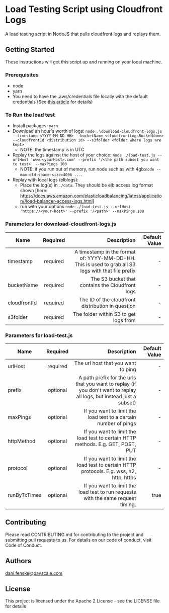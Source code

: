 # Load Testing Script using Cloudfront Logs

A load testing script in NodeJS that pulls cloudfront logs and replays them.

## Getting Started

These instructions will get this script up and running on your local machine.

### Prerequisites

-   node
-   yarn
-   You need to have the .aws/credentials file locally with the default credentials (See [this article](https://docs.aws.amazon.com/cli/latest/userguide/cli-configure-files.html) for details)

### To Run the load test

-   Install packages: `yarn`
-   Download an hour's worth of logs: `node .\download-cloudfront-logs.js --timestamp <YYYY-MM-DD-HH> --bucketName <cloudfrontLogsBucketName> --cloudfrontId <distribution id> --s3folder <folder where logs are kept>`
    -   NOTE: the timestamp is in UTC
-   Replay the logs against the host of your choice: `node ./load-test.js --urlHost 'www.<yourHost>.com' --prefix '/<the path subset you want to test>' --maxPings 100`
    -   NOTE: if you run out of memory, run node such as with 4gb:`node --max-old-space-size=4096 ...`.
-   Replay with local logs (elblogs):
    -   Place the log(s) in `./data`. They should be elb access log format shown [here: https://docs.aws.amazon.com/elasticloadbalancing/latest/application//load-balancer-access-logs.html]
    -   run with your options `node ./load-test.js --urlHost 'https://<your-host>' --prefix '/<path>' --maxPings 100`

### Parameters for download-cloudfront-logs.js

| Name         | Required |                                                                                         Description | Default Value |
| ------------ | :------: | --------------------------------------------------------------------------------------------------: | ------------: |
| timestamp    | required | A timestamp in the format of: YYYY-MM-DD-HH. This is used to grab all S3 logs with that file prefix |             - |
| bucketName   | required |                                                     The S3 bucket that contains the Cloudfront logs |             - |
| cloudfrontId | required |                                                   The ID of the cloudfront distribution in question |             - |
| s3folder     | required |                                                               The folder within S3 to get logs from |             - |

### Parameters for load-test.js

| Name         | Required |                                                                                                          Description | Default Value |
| ------------ | :------: | -------------------------------------------------------------------------------------------------------------------: | ------------: |
| urlHost      | required |                                                                                   The url host that you want to ping |             - |
| prefix       | optional | A path prefix for the urls that you want to replay (if you don't want to replay all logs, but instead just a subset) |             - |
| maxPings     | optional |                                                      If you want to limit the load test to a certain number of pings |             - |
| httpMethod   | optional |                                      If you want to limit the load test to certain HTTP methods. E.g. GET, POST, PUT |             - |
| protocol     | optional |                              If you want to limit the load test to certain HTTP protocols. E.g. wss, h2, http, https |             - |
| runByTxTimes | optional |                                     If you want to limit the load test to run requests with the same request timing. |          true |

## Contributing

Please read CONTRIBUTING.md for contributing to the project and submitting pull requests to us. For details on our code of conduct, visit Code of Conduct.

## Authors

[dani.fenske@payscale.com](mailto:dani.fenske@payscale.com)

## License

This project is licensed under the Apache 2 License - see the LICENSE file for details
